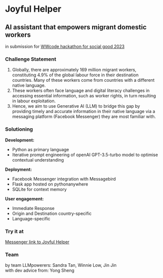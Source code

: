 # Joyful Helper
## AI assistant that empowers migrant domestic workers
in submission for [WWcode hackathon for social good 2023](https://hopin.com/events/wwcode-hackathon-for-social-good/registration) 

### Challenge Statement
1. Globally, there are approximately 169 million migrant workers, constituting 4.9% of the global labour force in their destination countries. Many of these workers come from countries with a different native language. 
2. These workers often face language and digital literacy challenges in accessing essential information, such as worker rights, in turn resulting in labour exploitation.
3. Hence, we aim to use Generative AI (LLM) to bridge this gap by providing timely and accurate information in their native language via a messaging platform (Facebook Messenger) they are most familiar with.

### Solutioning 
**Development:**
- Python as primary language
- Iterative prompt engineering of openAI GPT-3.5-turbo model to optimise contextual understanding

**Deployment:** 
- Facebook Messenger integration with Messagebird
- Flask app hosted on pythonanywhere
- SQLite for context memory

**User engagement:**
- Immediate Response
- Origin and Destination country-specific
- Language-specific

### Try it at 
[Messenger link to Joyful Helper](https://m.me/106674489205285)

### Team
by team LLMpowerers: Sandra Tan, Winnie Low, Jin Jin
<br>with dev advice from: Yong Sheng
